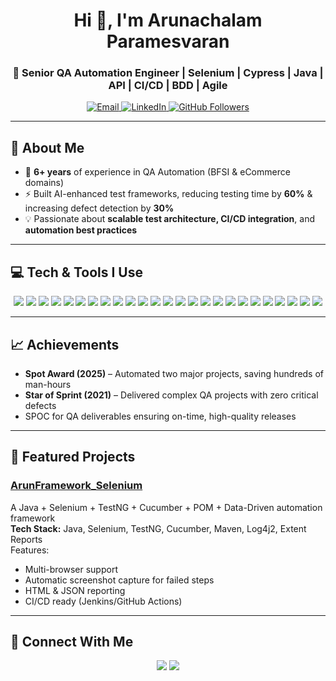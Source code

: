 
<h1 align="center">Hi 👋, I'm Arunachalam Paramesvaran</h1>
<h3 align="center">🚀 Senior QA Automation Engineer | Selenium | Cypress | Java | API | CI/CD | BDD | Agile</h3>

<p align="center">
  <a href="mailto:arunachalamparamesvaran@gmail.com">
    <img src="https://img.shields.io/badge/Email-Contact-blue?style=for-the-badge&logo=gmail" alt="Email">
  </a>
  <a href="https://linkedin.com/in/arunachalam-paramesvaran">
    <img src="https://img.shields.io/badge/LinkedIn-Connect-blue?style=for-the-badge&logo=linkedin" alt="LinkedIn">
  </a>
  <a href="https://github.com/arunachalamparamesvarangit">
    <img src="https://img.shields.io/github/followers/arunachalamparamesvarangit?label=Follow&style=for-the-badge&logo=github" alt="GitHub Followers">
  </a>
</p>

---

## 💫 About Me
- 🔭 **6+ years** of experience in QA Automation (BFSI & eCommerce domains)
- ⚡ Built AI-enhanced test frameworks, reducing testing time by **60%** & increasing defect detection by **30%**
- 💡 Passionate about **scalable test architecture, CI/CD integration**, and **automation best practices**
---


## 💻 Tech & Tools I Use

<p align="center">
  
<!-- Programming Languages -->
<img src="https://img.shields.io/badge/Java-007396?style=for-the-badge&logo=java&logoColor=white" />
<img src="https://img.shields.io/badge/JavaScript-F7DF1E?style=for-the-badge&logo=javascript&logoColor=black" />

<!-- Test Automation -->
<img src="https://img.shields.io/badge/Selenium-43B02A?style=for-the-badge&logo=selenium&logoColor=white" />
<img src="https://img.shields.io/badge/Cypress-17202C?style=for-the-badge&logo=cypress&logoColor=white" />
<img src="https://img.shields.io/badge/Cucumber-23D96C?style=for-the-badge&logo=cucumber&logoColor=white" />
<img src="https://img.shields.io/badge/TestNG-FF6F00?style=for-the-badge&logo=testng&logoColor=white" />

<!-- API Testing -->
<img src="https://img.shields.io/badge/Postman-FF6C37?style=for-the-badge&logo=postman&logoColor=white" />
<img src="https://img.shields.io/badge/REST%20Assured-005571?style=for-the-badge" />

<!-- Performance Testing -->
<img src="https://img.shields.io/badge/K6-7D64FF?style=for-the-badge&logo=k6&logoColor=white" />

<!-- CI/CD -->
<img src="https://img.shields.io/badge/Jenkins-D24939?style=for-the-badge&logo=jenkins&logoColor=white" />
<img src="https://img.shields.io/badge/GitHub%20Actions-2088FF?style=for-the-badge&logo=github-actions&logoColor=white" />

<!-- Version Control -->
<img src="https://img.shields.io/badge/Git-F05032?style=for-the-badge&logo=git&logoColor=white" />
<img src="https://img.shields.io/badge/Bitbucket-0052CC?style=for-the-badge&logo=bitbucket&logoColor=white" />

<!-- Cloud -->
<img src="https://img.shields.io/badge/AWS-FF9900?style=for-the-badge&logo=amazonaws&logoColor=white" />

<!-- Project Management & Test Management -->
<img src="https://img.shields.io/badge/JIRA-0052CC?style=for-the-badge&logo=jira&logoColor=white" />
<img src="https://img.shields.io/badge/Zephyr-28A745?style=for-the-badge&logo=zephyr&logoColor=white" />
<img src="https://img.shields.io/badge/HP%20ALM-007396?style=for-the-badge" />

<!-- Additional Tools -->
<img src="https://img.shields.io/badge/BrowserStack-FF7F00?style=for-the-badge&logo=browserstack&logoColor=white" />
<img src="https://img.shields.io/badge/SAP-0FAAFF?style=for-the-badge&logo=sap&logoColor=white" />
<img src="https://img.shields.io/badge/PIM%20Systems-00897B?style=for-the-badge" />
<img src="https://img.shields.io/badge/Juspay-2E86C1?style=for-the-badge" />
<img src="https://img.shields.io/badge/LotusPay-17A2B8?style=for-the-badge" />
<img src="https://img.shields.io/badge/Rubix%20Data%20Platform-6C3483?style=for-the-badge" />
<img src="https://img.shields.io/badge/Unbxd-A93226?style=for-the-badge" />
<img src="https://img.shields.io/badge/Freshworks%20CRM-2ECC71?style=for-the-badge" />

</p>


---

## 📈 Achievements
- **Spot Award (2025)** – Automated two major projects, saving hundreds of man-hours
- **Star of Sprint (2021)** – Delivered complex QA projects with zero critical defects
- SPOC for QA deliverables ensuring on-time, high-quality releases

---

## 📂 Featured Projects

### [ArunFramework_Selenium](https://github.com/arunachalamparamesvarangit/ArunFramework_Selenium)
A Java + Selenium + TestNG + Cucumber + POM + Data-Driven automation framework  
**Tech Stack:** Java, Selenium, TestNG, Cucumber, Maven, Log4j2, Extent Reports  
Features:
- Multi-browser support
- Automatic screenshot capture for failed steps
- HTML & JSON reporting
- CI/CD ready (Jenkins/GitHub Actions)


---

## 🤝 Connect With Me
<p align="center">
  <a href="mailto:arunachalamparamesvaran@gmail.com"><img src="https://img.shields.io/badge/Email-Me-blue?style=for-the-badge&logo=gmail"></a>
  <a href="https://linkedin.com/in/arunachalam-paramesvaran"><img src="https://img.shields.io/badge/LinkedIn-Profile-blue?style=for-the-badge&logo=linkedin"></a>
</p>



